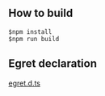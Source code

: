 ## How to build
```
$npm install
$npm run build
```

## Egret declaration
[egret.d.ts](https://github.com/egret-labs/egret-core/blob/master/build/egret/egret.d.ts)